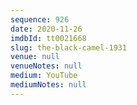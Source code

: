 ```yaml
---
sequence: 926
date: 2020-11-26
imdbId: tt0021668
slug: the-black-camel-1931
venue: null
venueNotes: null
medium: YouTube
mediumNotes: null
---
```

